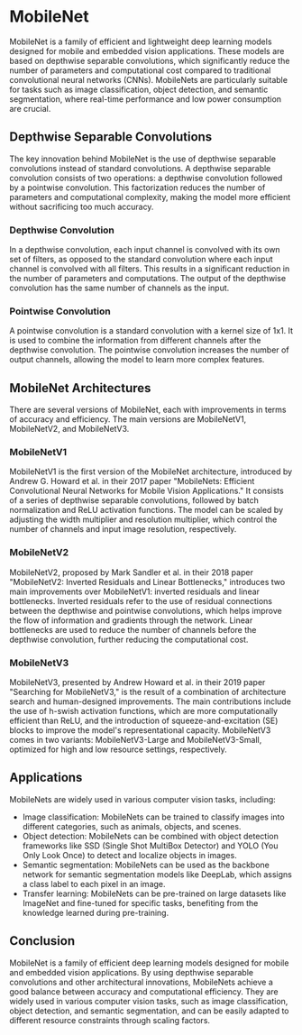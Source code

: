 # MobileNet

MobileNet is a family of efficient and lightweight deep learning models designed for mobile and embedded vision applications. These models are based on depthwise separable convolutions, which significantly reduce the number of parameters and computational cost compared to traditional convolutional neural networks (CNNs). MobileNets are particularly suitable for tasks such as image classification, object detection, and semantic segmentation, where real-time performance and low power consumption are crucial.

## Depthwise Separable Convolutions

The key innovation behind MobileNet is the use of depthwise separable convolutions instead of standard convolutions. A depthwise separable convolution consists of two operations: a depthwise convolution followed by a pointwise convolution. This factorization reduces the number of parameters and computational complexity, making the model more efficient without sacrificing too much accuracy.

### Depthwise Convolution

In a depthwise convolution, each input channel is convolved with its own set of filters, as opposed to the standard convolution where each input channel is convolved with all filters. This results in a significant reduction in the number of parameters and computations. The output of the depthwise convolution has the same number of channels as the input.

### Pointwise Convolution

A pointwise convolution is a standard convolution with a kernel size of 1x1. It is used to combine the information from different channels after the depthwise convolution. The pointwise convolution increases the number of output channels, allowing the model to learn more complex features.

## MobileNet Architectures

There are several versions of MobileNet, each with improvements in terms of accuracy and efficiency. The main versions are MobileNetV1, MobileNetV2, and MobileNetV3.

### MobileNetV1

MobileNetV1 is the first version of the MobileNet architecture, introduced by Andrew G. Howard et al. in their 2017 paper "MobileNets: Efficient Convolutional Neural Networks for Mobile Vision Applications." It consists of a series of depthwise separable convolutions, followed by batch normalization and ReLU activation functions. The model can be scaled by adjusting the width multiplier and resolution multiplier, which control the number of channels and input image resolution, respectively.

### MobileNetV2

MobileNetV2, proposed by Mark Sandler et al. in their 2018 paper "MobileNetV2: Inverted Residuals and Linear Bottlenecks," introduces two main improvements over MobileNetV1: inverted residuals and linear bottlenecks. Inverted residuals refer to the use of residual connections between the depthwise and pointwise convolutions, which helps improve the flow of information and gradients through the network. Linear bottlenecks are used to reduce the number of channels before the depthwise convolution, further reducing the computational cost.

### MobileNetV3

MobileNetV3, presented by Andrew Howard et al. in their 2019 paper "Searching for MobileNetV3," is the result of a combination of architecture search and human-designed improvements. The main contributions include the use of h-swish activation functions, which are more computationally efficient than ReLU, and the introduction of squeeze-and-excitation (SE) blocks to improve the model's representational capacity. MobileNetV3 comes in two variants: MobileNetV3-Large and MobileNetV3-Small, optimized for high and low resource settings, respectively.

## Applications

MobileNets are widely used in various computer vision tasks, including:

- Image classification: MobileNets can be trained to classify images into different categories, such as animals, objects, and scenes.
- Object detection: MobileNets can be combined with object detection frameworks like SSD (Single Shot MultiBox Detector) and YOLO (You Only Look Once) to detect and localize objects in images.
- Semantic segmentation: MobileNets can be used as the backbone network for semantic segmentation models like DeepLab, which assigns a class label to each pixel in an image.
- Transfer learning: MobileNets can be pre-trained on large datasets like ImageNet and fine-tuned for specific tasks, benefiting from the knowledge learned during pre-training.

## Conclusion

MobileNet is a family of efficient deep learning models designed for mobile and embedded vision applications. By using depthwise separable convolutions and other architectural innovations, MobileNets achieve a good balance between accuracy and computational efficiency. They are widely used in various computer vision tasks, such as image classification, object detection, and semantic segmentation, and can be easily adapted to different resource constraints through scaling factors.
